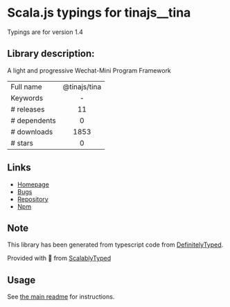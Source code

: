 
# Scala.js typings for tinajs__tina

Typings are for version 1.4

## Library description:
A light and progressive Wechat-Mini Program Framework

|                    |                 |
| ------------------ | :-------------: |
| Full name          | @tinajs/tina |
| Keywords           | - |
| # releases         | 11 |
| # dependents       | 0 |
| # downloads        | 1853 |
| # stars            | 0 |

## Links
- [Homepage](https://tina.js.org)
- [Bugs](https://github.com/tinajs/tina/issues)
- [Repository](https://github.com/tinajs/tina)
- [Npm](https://www.npmjs.com/package/%40tinajs%2Ftina)
    


## Note
This library has been generated from typescript code from [DefinitelyTyped](https://definitelytyped.org).

Provided with :purple_heart: from [ScalablyTyped](https://github.com/oyvindberg/ScalablyTyped)

## Usage
See [the main readme](../../readme.md) for instructions.


